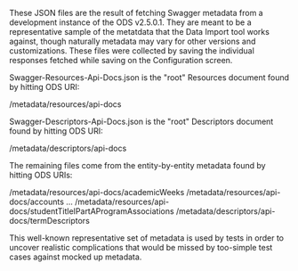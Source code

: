These JSON files are the result of fetching Swagger metadata from a development instance of the ODS v2.5.0.1.
They are meant to be a representative sample of the metatdata that the Data Import tool works against,
though naturally metadata may vary for other versions and customizations. These files were collected
by saving the individual responses fetched while saving on the Configuration screen.

Swagger-Resources-Api-Docs.json is the "root" Resources document found by hitting ODS URI:

   /metadata/resources/api-docs

Swagger-Descriptors-Api-Docs.json is the "root" Descriptors document found by hitting ODS URI:

   /metadata/descriptors/api-docs

The remaining files come from the entity-by-entity metadata found by hitting ODS URIs:

   /metadata/resources/api-docs/academicWeeks
   /metadata/resources/api-docs/accounts
   ...
   /metadata/resources/api-docs/studentTitleIPartAProgramAssociations
   /metadata/descriptors/api-docs/termDescriptors

This well-known representative set of metadata is used by tests in order to uncover realistic complications
that would be missed by too-simple test cases against mocked up metadata.